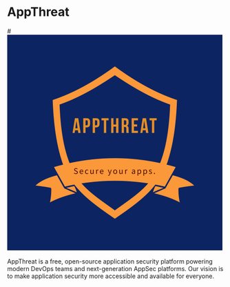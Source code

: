 # AppThreat

#![AppThreat Logo](https://raw.githubusercontent.com/AppThreat/.github/main/profile/appthreat-logo-small.png)

AppThreat is a free, open-source application security platform powering modern DevOps teams and next-generation AppSec platforms. Our vision is to make application security more accessible and available for everyone.
